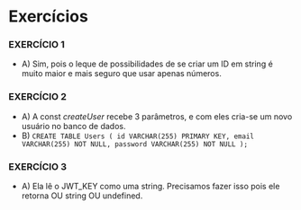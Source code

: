 # Exercícios 

### EXERCÍCIO 1
- A) Sim, pois o leque de possibilidades de se criar um ID em string é muito maior e mais seguro que usar apenas números.

### EXERCÍCIO 2
- A) A const _createUser_ recebe 3 parâmetros, e com eles cria-se um novo usuário no banco de dados.
- B) ```CREATE TABLE Users (
	id VARCHAR(255) PRIMARY KEY,
    email VARCHAR(255) NOT NULL,
    password VARCHAR(255) NOT NULL
);```

### EXERCÍCIO 3
- A) Ela lê o JWT_KEY como uma string. Precisamos fazer isso pois ele retorna OU string OU undefined.
